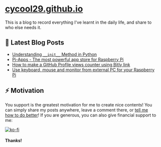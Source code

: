 # [cycool29.github.io](https://cycool29.github.io)

This is a blog to record everything I've learnt in the daily life, and share to who else needs it. 

## 📝 Latest Blog Posts 
- [Understanding `__init__` Method in Python](https://cycool29.github.io/post/000004)
- [Pi-Apps - The most powerful app store for Raspberry Pi](https://cycool29.github.io/post/000003)
- [How to make a GitHub Profile views counter using Bitly link](https://cycool29.github.io/post/000002)
- [Use keyboard, mouse and monitor from external PC for your Raspberry Pi](https://cycool29.github.io/post/000001)


## ⚡ Motivation

You support is the greatest motivation for me to create nice contents! 
You can simply share my posts anywhere, leave a comment there, or [tell me how to do better](https://github.com/cycool29/cycool29.github.io/issues/new)!
If you are generous, you can also give financial support to me:

[![ko-fi](https://github.com/cycool29/cycool29/raw/main/githubbutton_sm.svg)](https://ko-fi.com/cycool29) 

#### Thanks!